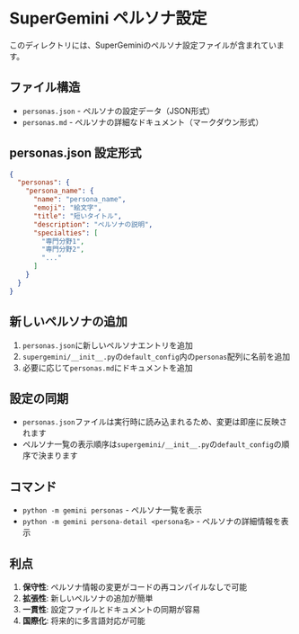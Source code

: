 # SuperGemini ペルソナ設定

このディレクトリには、SuperGeminiのペルソナ設定ファイルが含まれています。

## ファイル構造

- `personas.json` - ペルソナの設定データ（JSON形式）
- `personas.md` - ペルソナの詳細なドキュメント（マークダウン形式）

## personas.json 設定形式

```json
{
  "personas": {
    "persona_name": {
      "name": "persona_name",
      "emoji": "絵文字",
      "title": "短いタイトル",
      "description": "ペルソナの説明",
      "specialties": [
        "専門分野1",
        "専門分野2",
        "..."
      ]
    }
  }
}
```

## 新しいペルソナの追加

1. `personas.json`に新しいペルソナエントリを追加
2. `supergemini/__init__.py`の`default_config`内の`personas`配列に名前を追加
3. 必要に応じて`personas.md`にドキュメントを追加

## 設定の同期

- `personas.json`ファイルは実行時に読み込まれるため、変更は即座に反映されます
- ペルソナ一覧の表示順序は`supergemini/__init__.py`の`default_config`の順序で決まります

## コマンド

- `python -m gemini personas` - ペルソナ一覧を表示
- `python -m gemini persona-detail <persona名>` - ペルソナの詳細情報を表示

## 利点

1. **保守性**: ペルソナ情報の変更がコードの再コンパイルなしで可能
2. **拡張性**: 新しいペルソナの追加が簡単
3. **一貫性**: 設定ファイルとドキュメントの同期が容易
4. **国際化**: 将来的に多言語対応が可能
